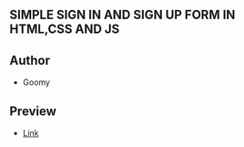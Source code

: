 ## SIMPLE SIGN IN AND SIGN UP FORM IN HTML,CSS AND JS
## Author
  * Goomy
## Preview
  * [Link](https://goomy-wright.github.io/sign-in-form/)
